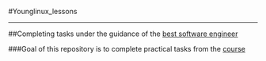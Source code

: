 #Younglinux_lessons
___
##Completing tasks under the guidance of the [best software engineer](https://github.com/Alexander-Degtyar)

###Goal of this repository is to complete practical tasks from the [course](https://younglinux.info/)
